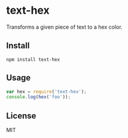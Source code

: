 # text-hex

Transforms a given piece of text to a hex color.

## Install

```
npm install text-hex
```

## Usage

```js
var hex = require('text-hex');
console.log(hex('foo'));
```

## License

MIT

